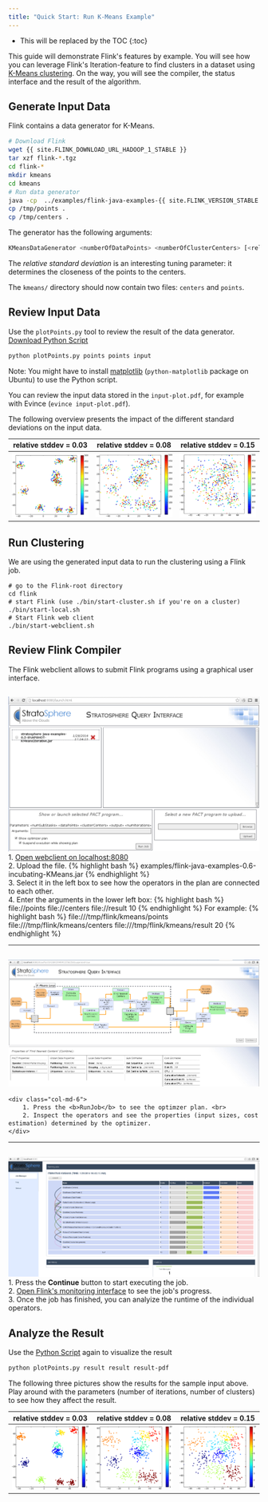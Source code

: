 ```yaml
---
title: "Quick Start: Run K-Means Example"
---
```


* This will be replaced by the TOC
{:toc}

This guide will demonstrate Flink's features by example. You will see how you can leverage Flink's Iteration-feature to find clusters in a dataset using [K-Means clustering](http://en.wikipedia.org/wiki/K-means_clustering). 
On the way, you will see the compiler, the status interface and the result of the algorithm.


##  Generate Input Data
Flink contains a data generator for K-Means.

~~~bash
# Download Flink
wget {{ site.FLINK_DOWNLOAD_URL_HADOOP_1_STABLE }}
tar xzf flink-*.tgz 
cd flink-*
mkdir kmeans
cd kmeans
# Run data generator
java -cp  ../examples/flink-java-examples-{{ site.FLINK_VERSION_STABLE }}-KMeans.jar org.apache.flink.example.java.clustering.util.KMeansDataGenerator 500 10 0.08
cp /tmp/points .
cp /tmp/centers .
~~~

The generator has the following arguments:

~~~bash
KMeansDataGenerator <numberOfDataPoints> <numberOfClusterCenters> [<relative stddev>] [<centroid range>] [<seed>]
~~~

The _relative standard deviation_ is an interesting tuning parameter: it determines the closeness of the points to the centers.

The `kmeans/` directory should now contain two files: `centers` and `points`.


## Review Input Data
Use the `plotPoints.py` tool to review the result of the data generator. [Download Python Script](quickstart/plotPoints.py)

~~~ bash
python plotPoints.py points points input
~~~ 


Note: You might have to install [matplotlib](http://matplotlib.org/) (`python-matplotlib` package on Ubuntu) to use the Python script.

You can review the input data stored in the `input-plot.pdf`, for example with Evince (`evince input-plot.pdf`).

The following overview presents the impact of the different standard deviations on the input data.

|relative stddev = 0.03|relative stddev = 0.08|relative stddev = 0.15|
|:--------------------:|:--------------------:|:--------------------:|
|<img src="img/quickstart-example/kmeans003.png" alt="example1" style="width: 275px;"/>|<img src="img/quickstart-example/kmeans008.png" alt="example2" style="width: 275px;"/>|<img src="img/quickstart-example/kmeans015.png" alt="example3" style="width: 275px;"/>|


## Run Clustering
We are using the generated input data to run the clustering using a Flink job.

	# go to the Flink-root directory
	cd flink
	# start Flink (use ./bin/start-cluster.sh if you're on a cluster)
	./bin/start-local.sh
	# Start Flink web client
	./bin/start-webclient.sh

## Review Flink Compiler
The Flink webclient allows to submit Flink programs using a graphical user interface.

<div class="row" style="padding-top:15px">
	<div class="col-md-6">
		<a data-lightbox="compiler" href="img/quickstart-example/run-webclient.png" data-lightbox="example-1"><img class="img-responsive" src="img/quickstart-example/run-webclient.png" /></a>
	</div>
	<div class="col-md-6">
		1. <a href="http://localhost:8080/launch.html">Open webclient on localhost:8080</a> <br>
		2. Upload the file. 
			{% highlight bash %}
			examples/flink-java-examples-0.6-incubating-KMeans.jar
			{% endhighlight %} </br>
		3. Select it in the left box to see how the operators in the plan are connected to each other. <br>
		4. Enter the arguments in the lower left box:
			{% highlight bash %}
			file://<pathToGenerated>points file://<pathToGenerated>centers file://<pathToGenerated>result 10
			{% endhighlight %}
			For example:
			{% highlight bash %}
			file:///tmp/flink/kmeans/points file:///tmp/flink/kmeans/centers file:///tmp/flink/kmeans/result 20
			{% endhighlight %}
	</div>
</div>
<hr>
<div class="row" style="padding-top:15px">
	<div class="col-md-6">
		<a data-lightbox="compiler" href="img/quickstart-example/compiler-webclient-new.png" data-lightbox="example-1"><img class="img-responsive" src="img/quickstart-example/compiler-webclient-new.png" /></a>
	</div>

	<div class="col-md-6">
		1. Press the <b>RunJob</b> to see the optimzer plan. <br>
		2. Inspect the operators and see the properties (input sizes, cost estimation) determined by the optimizer.
	</div>
</div>
<hr>
<div class="row" style="padding-top:15px">
	<div class="col-md-6">
		<a data-lightbox="compiler" href="img/quickstart-example/jobmanager-running-new.png" data-lightbox="example-1"><img class="img-responsive" src="img/quickstart-example/jobmanager-running-new.png" /></a>
	</div>
	<div class="col-md-6">
		1. Press the <b>Continue</b> button to start executing the job. <br>
		2. <a href="http://localhost:8080/launch.html">Open Flink's monitoring interface</a> to see the job's progress.<br>
		3. Once the job has finished, you can analyize the runtime of the individual operators.
	</div>
</div>


## Analyze the Result

Use the [Python Script](quickstart/plotPoints.py) again to visualize the result

~~~bash
python plotPoints.py result result result-pdf
~~~

The following three pictures show the results for the sample input above. Play around with the parameters (number of iterations, number of clusters) to see how they affect the result.


|relative stddev = 0.03|relative stddev = 0.08|relative stddev = 0.15|
|:--------------------:|:--------------------:|:--------------------:|
|<img src="img/quickstart-example/result003.png" alt="example1" style="width: 275px;"/>|<img src="img/quickstart-example/result008.png" alt="example2" style="width: 275px;"/>|<img src="img/quickstart-example/result015.png" alt="example3" style="width: 275px;"/>|